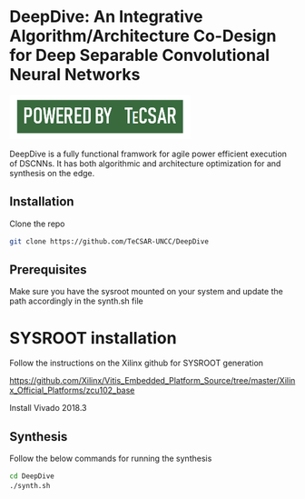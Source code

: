 # DeepDive: An Integrative Algorithm/Architecture Co-Design for Deep Separable Convolutional Neural Networks
![POWERED BY TeCSAR](https://raw.githubusercontent.com/TeCSAR-UNCC/Deep_RACE/master/logo/tecsarPowerBy.png)

DeepDive is a fully functional framwork for agile power efficient execution of DSCNNs. It has both algorithmic and architecture
optimization for and synthesis on the edge.

## Installation
Clone the repo
```bash
git clone https://github.com/TeCSAR-UNCC/DeepDive
```
## Prerequisites
Make sure you have the sysroot mounted on your system and update the path accordingly in the synth.sh file

# SYSROOT installation

Follow the instructions on the Xilinx github for SYSROOT generation 

https://github.com/Xilinx/Vitis_Embedded_Platform_Source/tree/master/Xilinx_Official_Platforms/zcu102_base

Install Vivado 2018.3

## Synthesis
Follow the below commands for running the synthesis
```bash
cd DeepDive
./synth.sh
```
